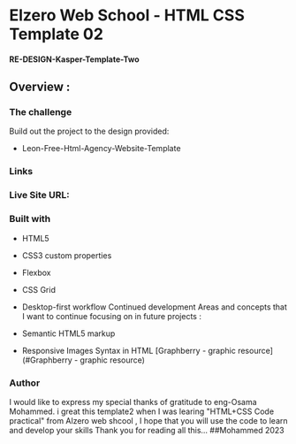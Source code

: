 # Elzero Web School - HTML CSS Template 02
#### RE-DESIGN-Kasper-Template-Two

## Overview :
### The challenge
Build out the project to the design provided:
   * Leon-Free-Html-Agency-Website-Template
### Links
### Live Site URL:
### Built with
* HTML5
* CSS3 custom properties
* Flexbox
* CSS Grid
* Desktop-first workflow
Continued development
Areas and concepts that I want to continue focusing on in future projects :

* Semantic HTML5 markup
* Responsive Images Syntax in HTML
[Graphberry - graphic resource](#Graphberry - graphic resource)
### Author
I would like to express my special thanks of gratitude to eng-Osama Mohammed.
i great this template2 when I was learing "HTML+CSS Code practical" from Alzero web shcool ,
I hope that you will use the code to learn and develop your skills 
Thank you for reading all this... 
##Mohammed 2023
